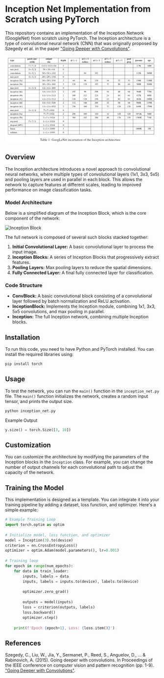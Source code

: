 # Inception Net Implementation from Scratch using PyTorch

This repository contains an implementation of the Inception Network (GoogleNet) from scratch using PyTorch. The Inception architecture is a type of convolutional neural network (CNN) that was originally proposed by Szegedy et al. in the paper ["Going Deeper with Convolutions"](https://arxiv.org/abs/1409.4842).

![Inception Architecture](./assets/Inception_archpng.png)

## Overview

The Inception architecture introduces a novel approach to convolutional neural networks, where multiple types of convolutional layers (1x1, 3x3, 5x5) and pooling layers are used in parallel in each block. This allows the network to capture features at different scales, leading to improved performance on image classification tasks.

### Model Architecture

Below is a simplified diagram of the Inception Block, which is the core component of the network:

![Inception Block](https://production-media.paperswithcode.com/methods/Screen_Shot_2020-06-22_at_3.22.39_PM.png)

The full network is composed of several such blocks stacked together:

1. **Initial Convolutional Layer:** A basic convolutional layer to process the input image.
2. **Inception Blocks:** A series of Inception Blocks that progressively extract features.
3. **Pooling Layers:** Max pooling layers to reduce the spatial dimensions.
4. **Fully Connected Layer:** A final fully connected layer for classification.

### Code Structure

- **ConvBlock:** A basic convolutional block consisting of a convolutional layer followed by batch normalization and ReLU activation.
- **InceptionBlock:** Implements the Inception module, combining 1x1, 3x3, 5x5 convolutions, and max pooling in parallel.
- **Inception:** The full Inception network, combining multiple Inception blocks.

## Installation

To run this code, you need to have Python and PyTorch installed. You can install the required libraries using:

```bash
pip install torch
```

## Usage

To test the network, you can run the `main()` function in the `inception_net.py` file. The `main()` function initializes the network, creates a random input tensor, and prints the output size.

```bash
python inception_net.py
```

Example Output

```python
y.size() = torch.Size([3, 10])
```

## Customization

You can customize the architecture by modifying the parameters of the Inception blocks in the `Inception` class. For example, you can change the number of output channels for each convolutional path to adjust the capacity of the network.

## Training the Model

This implementation is designed as a template. You can integrate it into your training pipeline by adding a dataset, loss function, and optimizer. Here's a simple example:

```python
# Example Training Loop
import torch.optim as optim

# Initialize model, loss function, and optimizer
model = Inception(3).to(device)
criterion = nn.CrossEntropyLoss()
optimizer = optim.Adam(model.parameters(), lr=0.001)

# Training loop
for epoch in range(num_epochs):
    for data in train_loader:
        inputs, labels = data
        inputs, labels = inputs.to(device), labels.to(device)

        optimizer.zero_grad()

        outputs = model(inputs)
        loss = criterion(outputs, labels)
        loss.backward()
        optimizer.step()

    print(f'Epoch {epoch+1}, Loss: {loss.item()}')
```

## References

Szegedy, C., Liu, W., Jia, Y., Sermanet, P., Reed, S., Anguelov, D., ... & Rabinovich, A. (2015). Going deeper with convolutions. In Proceedings of the IEEE conference on computer vision and pattern recognition (pp. 1-9).
["Going Deeper with Convolutions"](https://arxiv.org/abs/1409.4842).
